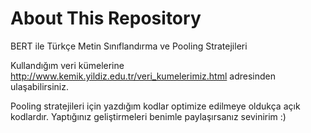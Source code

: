 # About This Repository

BERT ile Türkçe Metin Sınıflandırma ve Pooling Stratejileri

Kullandığım veri kümelerine http://www.kemik.yildiz.edu.tr/veri_kumelerimiz.html adresinden ulaşabilirsiniz.

Pooling stratejileri için yazdığım kodlar optimize edilmeye oldukça açık kodlardır. Yaptığınız geliştirmeleri benimle paylaşırsanız sevinirim :)
